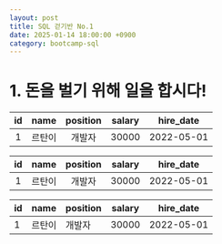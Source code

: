 ```yaml
---
layout: post
title: SQL 걷기반 No.1
date: 2025-01-14 18:00:00 +0900
category: bootcamp-sql
---
```


# 1. 돈을 벌기 위해 일을 합시다!

| id | name | position | salary | hire_date |
|:----:|:------:|:----------:|:--------:|:-----------:|
| 1 | 르탄이 | 개발자 | 30000 | 2022-05-01 |

| id | name | position | salary | hire_date |
|:--:|:---:|:-----:|:----:|:-----:|
| 1 | 르탄이 | 개발자 | 30000 | 2022-05-01 |



| id | name | position | salary | hire_date |
|----|------|----------|--------|-----------|
| 1 | 르탄이 | 개발자 | 30000 | 2022-05-01 |
